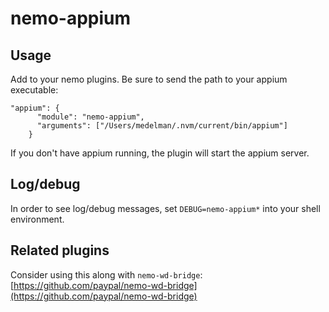 # nemo-appium

## Usage

Add to your nemo plugins. Be sure to send the path to your appium executable:

```
"appium": {
      "module": "nemo-appium",
      "arguments": ["/Users/medelman/.nvm/current/bin/appium"]
    }
```

If you don't have appium running, the plugin will start the appium server.

## Log/debug

In order to see log/debug messages, set `DEBUG=nemo-appium*` into your shell environment.

## Related plugins

Consider using this along with `nemo-wd-bridge`:
[https://github.com/paypal/nemo-wd-bridge](https://github.com/paypal/nemo-wd-bridge)